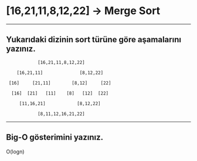 # [16,21,11,8,12,22] -> Merge Sort
---
## Yukarıdaki dizinin sort türüne göre aşamalarını yazınız.

                [16,21,11,8,12,22]

        [16,21,11]              [8,12,22]

     [16]     [21,11]        [8,12]     [22]

      [16]  [21]   [11]    [8]   [12]  [22]

         [11,16,21]            [8,12,22]

                [8,11,12,16,21,22]
---
## Big-O gösterimini yazınız.
O(logn)

